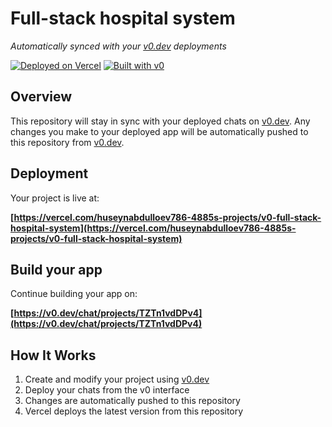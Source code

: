 # Full-stack hospital system

*Automatically synced with your [v0.dev](https://v0.dev) deployments*

[![Deployed on Vercel](https://img.shields.io/badge/Deployed%20on-Vercel-black?style=for-the-badge&logo=vercel)](https://vercel.com/huseynabdulloev786-4885s-projects/v0-full-stack-hospital-system)
[![Built with v0](https://img.shields.io/badge/Built%20with-v0.dev-black?style=for-the-badge)](https://v0.dev/chat/projects/TZTn1vdDPv4)

## Overview

This repository will stay in sync with your deployed chats on [v0.dev](https://v0.dev).
Any changes you make to your deployed app will be automatically pushed to this repository from [v0.dev](https://v0.dev).

## Deployment

Your project is live at:

**[https://vercel.com/huseynabdulloev786-4885s-projects/v0-full-stack-hospital-system](https://vercel.com/huseynabdulloev786-4885s-projects/v0-full-stack-hospital-system)**

## Build your app

Continue building your app on:

**[https://v0.dev/chat/projects/TZTn1vdDPv4](https://v0.dev/chat/projects/TZTn1vdDPv4)**

## How It Works

1. Create and modify your project using [v0.dev](https://v0.dev)
2. Deploy your chats from the v0 interface
3. Changes are automatically pushed to this repository
4. Vercel deploys the latest version from this repository
